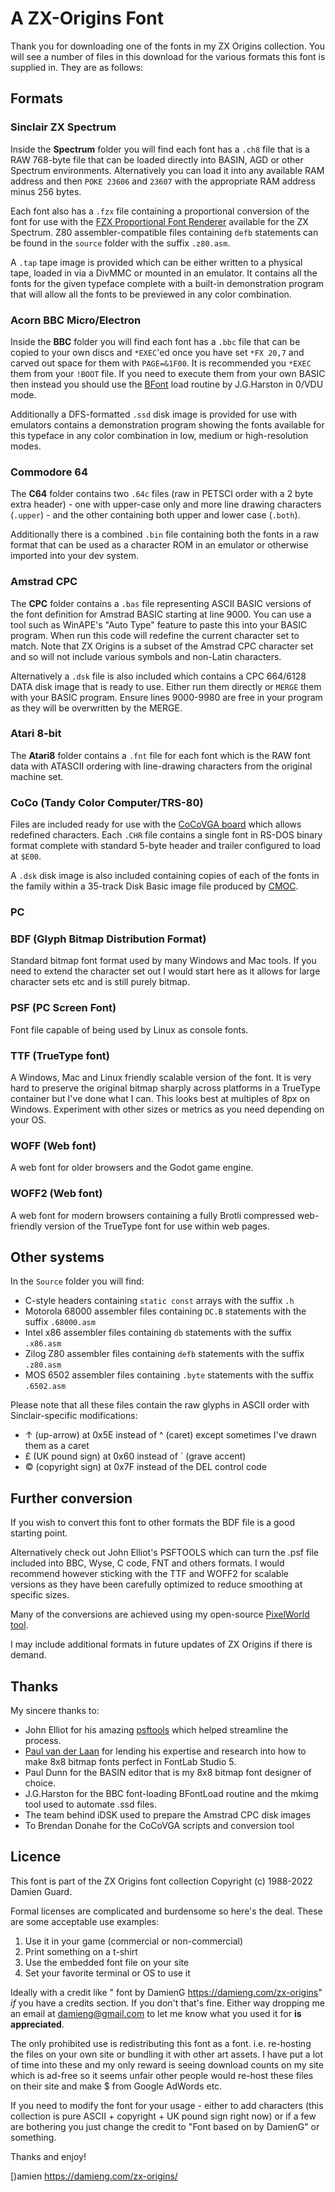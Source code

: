 # A ZX-Origins Font

Thank you for downloading one of the fonts in my ZX Origins collection. You will see a number of files in this download for the various formats this font is supplied in. They are as follows:

## Formats

### Sinclair ZX Spectrum

Inside the **Spectrum** folder you will find each font has a `.ch8` file that is a RAW 768-byte file that can be loaded directly into BASIN, AGD or other Spectrum environments. Alternatively you can load it into any available RAM address and then `POKE 23606` and `23607` with the appropriate RAM address minus 256 bytes.

Each font also has a `.fzx` file containing a proportional conversion of the font for use with the [FZX Proportional Font Renderer](https://github.com/z88dk/z88dk/tree/master/libsrc/_DEVELOPMENT/font/fzx) available for the ZX Spectrum. Z80 assembler-compatible files containing `defb` statements can be found in the `source` folder with the suffix `.z80.asm`.

A `.tap` tape image is provided which can be either written to a physical tape, loaded in via a DivMMC or mounted in an emulator. It contains all the fonts for the given typeface complete with a built-in demonstration program that will allow all the fonts to be previewed in any color combination.

### Acorn BBC Micro/Electron

Inside the **BBC** folder you will find each font has a `.bbc` file that can be copied to your own discs and `*EXEC`'ed once you have set `*FX 20,7` and carved out space for them with `PAGE=&1F00`. It is recommended you `*EXEC` them from your `!BOOT` file. If you need to execute them from your own BASIC then instead you should use the [BFont](http://mdfs.net/Apps/Font/) load routine by J.G.Harston in 0/VDU mode.

Additionally a DFS-formatted `.ssd` disk image is provided for use with emulators contains a demonstration program showing the fonts available for this typeface in any color combination in low, medium or high-resolution modes.

### Commodore 64

The **C64** folder contains two `.64c` files (raw in PETSCI order with a 2 byte extra header) - one with upper-case only and more line drawing characters (`.upper`) - and the other containing both upper and lower case (`.both`).

Additionally there is a combined `.bin` file containing both the fonts in a raw format that can be used as a character ROM in an emulator or otherwise imported into your dev system.

### Amstrad CPC

The **CPC** folder contains a `.bas` file representing ASCII BASIC versions of the font definition for Amstrad BASIC starting at line 9000. You can use a tool such as WinAPE's "Auto Type" feature to paste this into your BASIC program. When run this code will redefine the current character set to match. Note that ZX Origins is a subset of the Amstrad CPC character set and so will not include various symbols and non-Latin characters.

Alternatively a `.dsk` file is also included which contains a CPC 664/6128 DATA disk image that is ready to use. Either run them directly or `MERGE` them with your BASIC program. Ensure lines 9000-9980 are free in your program as they will be overwritten by the MERGE.

### Atari 8-bit

The **Atari8** folder contains a `.fnt` file for each font which is the RAW font data with ATASCII ordering with line-drawing characters from the original machine set.

### CoCo (Tandy Color Computer/TRS-80)

Files are included ready for use with the [CoCoVGA board](http://www.cocovga.com/) which allows redefined characters. Each `.CHR` file contains a single font in RS-DOS binary format complete with standard 5-byte header and trailer configured to load at `$E00`.

A `.dsk` disk image is also included containing copies of each of the fonts in the family within a 35-track Disk Basic image file produced by [CMOC](http://perso.b2b2c.ca/~sarrazip/dev/cmoc-manual.html).

### PC

### BDF (Glyph Bitmap Distribution Format)

Standard bitmap font format used by many Windows and Mac tools. If you need to extend the character set out I would start here as it allows for large character sets etc and is still purely bitmap.

### PSF (PC Screen Font)

Font file capable of being used by Linux as console fonts.

### TTF (TrueType font)

A Windows, Mac and Linux friendly scalable version of the font. It is very hard to preserve the original bitmap sharply across platforms in a TrueType container but I've done what I can. This looks best at multiples of 8px on Windows. Experiment with other sizes or metrics as you need depending on your OS.

### WOFF (Web font)

A web font for older browsers and the Godot game engine.

### WOFF2 (Web font)

A web font for modern browsers containing a fully Brotli compressed web-friendly version of the TrueType font for use within web pages.

## Other systems

In the `Source` folder you will find:

- C-style headers containing `static const` arrays with the suffix `.h`
- Motorola 68000 assembler files containing `DC.B` statements with the suffix `.68000.asm`
- Intel x86 assembler files containing `db` statements with the suffix `.x86.asm`
- Zilog Z80 assembler files containing `defb` statements with the suffix `.z80.asm`
- MOS 6502 assembler files containing `.byte` statements with the suffix `.6502.asm`

Please note that all these files contain the raw glyphs in ASCII order with Sinclair-specific modifications:

- ↑ (up-arrow) at 0x5E instead of ^ (caret) except sometimes I've drawn them as a caret
- £ (UK pound sign) at 0x60 instead of ` (grave accent)
- © (copyright sign) at 0x7F instead of the DEL control code

## Further conversion

If you wish to convert this font to other formats the BDF file is a good starting point.

Alternatively check out John Elliot's PSFTOOLS which can turn the .psf file included into BBC, Wyse, C code, FNT and others formats. I would recommend however sticking with the TTF and WOFF2 for scalable versions as they have been carefully optimized to reduce smoothing at specific sizes.

Many of the conversions are achieved using my open-source [PixelWorld tool](https://github.com/damieng/pixelworld).

I may include additional formats in future updates of ZX Origins if there is demand.

## Thanks

My sincere thanks to:

- John Elliot for his amazing [psftools](https://www.seasip.info/Unix/PSF/) which helped streamline the process.
- [Paul van der Laan](http://type-invaders.com) for lending his expertise and research into how to make 8x8 bitmap fonts perfect in FontLab Studio 5.
- Paul Dunn for the BASIN editor that is my 8x8 bitmap font designer of choice.
- J.G.Harston for the BBC font-loading BFontLoad routine and the mkimg tool used to automate .ssd files.
- The team behind iDSK used to prepare the Amstrad CPC disk images
- To Brendan Donahe for the CoCoVGA scripts and conversion tool

## Licence

This font is part of the ZX Origins font collection Copyright (c) 1988-2022 Damien Guard.

Formal licenses are complicated and burdensome so here's the deal. These are some acceptable use examples:

1. Use it in your game (commercial or non-commercial)
2. Print something on a t-shirt
3. Use the embedded font file on your site
4. Set your favorite terminal or OS to use it

Ideally with a credit like "<fontname> font by DamienG https://damieng.com/zx-origins" _if_ you have a credits section. If you don't that's fine. Either way dropping me an email at damieng@gmail.com to let me know what you used it for **is appreciated**.

The only prohibited use is redistributing this font as a font. i.e. re-hosting the files on your own site or bundling it with other art assets. I have put a lot of time into these and my only reward is seeing download counts on my site which is ad-free so it seems unfair other people would re-host these files on their site and make $ from Google AdWords etc.

If you need to modify the font for your usage - either to add characters (this collection is pure ASCII + copyright + UK pound sign right now) or if a few are bothering you just change the credit to "Font based on <fontname> by DamienG" or something.

Thanks and enjoy!

[)amien
https://damieng.com/zx-origins/
